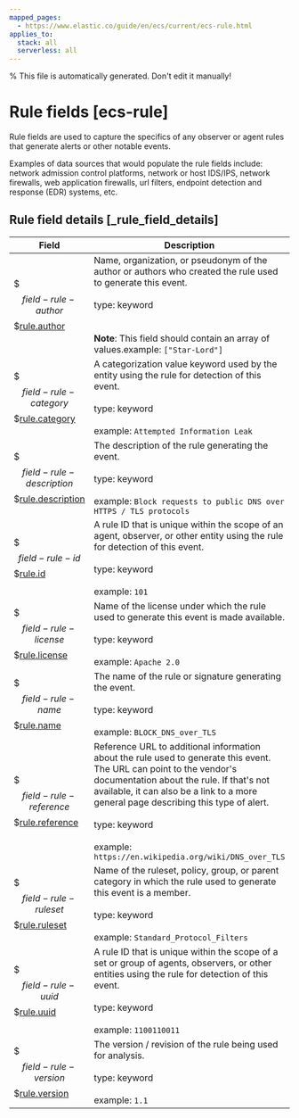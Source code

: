 ```yaml
---
mapped_pages:
  - https://www.elastic.co/guide/en/ecs/current/ecs-rule.html
applies_to:
  stack: all
  serverless: all
---
```


% This file is automatically generated. Don't edit it manually!

# Rule fields [ecs-rule]

Rule fields are used to capture the specifics of any observer or agent rules that generate alerts or other notable events.

Examples of data sources that would populate the rule fields include: network admission control platforms, network or host IDS/IPS, network firewalls, web application firewalls, url filters, endpoint detection and response (EDR) systems, etc.

## Rule field details [_rule_field_details]

| Field | Description | Level |
| --- | --- | --- |
| $$$field-rule-author$$$[rule.author](#field-rule-author) |Name, organization, or pseudonym of the author or authors who created the rule used to generate this event.<br><br>type: keyword<br><br><br>**Note**: This field should contain an array of values.example: `["Star-Lord"]`<br>| extended |
| $$$field-rule-category$$$[rule.category](#field-rule-category) |A categorization value keyword used by the entity using the rule for detection of this event.<br><br>type: keyword<br><br>example: `Attempted Information Leak`<br>| extended |
| $$$field-rule-description$$$[rule.description](#field-rule-description) |The description of the rule generating the event.<br><br>type: keyword<br><br>example: `Block requests to public DNS over HTTPS / TLS protocols`<br>| extended |
| $$$field-rule-id$$$[rule.id](#field-rule-id) |A rule ID that is unique within the scope of an agent, observer, or other entity using the rule for detection of this event.<br><br>type: keyword<br><br>example: `101`<br>| extended |
| $$$field-rule-license$$$[rule.license](#field-rule-license) |Name of the license under which the rule used to generate this event is made available.<br><br>type: keyword<br><br>example: `Apache 2.0`<br>| extended |
| $$$field-rule-name$$$[rule.name](#field-rule-name) |The name of the rule or signature generating the event.<br><br>type: keyword<br><br>example: `BLOCK_DNS_over_TLS`<br>| extended |
| $$$field-rule-reference$$$[rule.reference](#field-rule-reference) |Reference URL to additional information about the rule used to generate this event.<br>The URL can point to the vendor's documentation about the rule. If that's not available, it can also be a link to a more general page describing this type of alert.<br><br>type: keyword<br><br>example: `https://en.wikipedia.org/wiki/DNS_over_TLS`<br>| extended |
| $$$field-rule-ruleset$$$[rule.ruleset](#field-rule-ruleset) |Name of the ruleset, policy, group, or parent category in which the rule used to generate this event is a member.<br><br>type: keyword<br><br>example: `Standard_Protocol_Filters`<br>| extended |
| $$$field-rule-uuid$$$[rule.uuid](#field-rule-uuid) |A rule ID that is unique within the scope of a set or group of agents, observers, or other entities using the rule for detection of this event.<br><br>type: keyword<br><br>example: `1100110011`<br>| extended |
| $$$field-rule-version$$$[rule.version](#field-rule-version) |The version / revision of the rule being used for analysis.<br><br>type: keyword<br><br>example: `1.1`<br>| extended |


